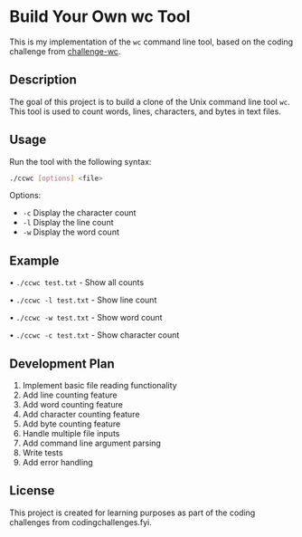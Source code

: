# Build Your Own wc Tool

This is my implementation of the `wc` command line tool, based on the coding challenge from [challenge-wc](https://codingchallenges.fyi/challenges/challenge-wc).

## Description

The goal of this project is to build a clone of the Unix command line tool `wc`. This tool is used to count words, lines, characters, and bytes in text files.

## Usage

Run the tool with the following syntax:

```bash
./ccwc [options] <file>
```

Options:

- `-c` Display the character count
- `-l` Display the line count
- `-w` Display the word count

## Example

• `./ccwc test.txt` - Show all counts

• `./ccwc -l test.txt` - Show line count

• `./ccwc -w test.txt` - Show word count

• `./ccwc -c test.txt` - Show character count

## Development Plan

1. Implement basic file reading functionality
2. Add line counting feature
3. Add word counting feature
4. Add character counting feature
5. Add byte counting feature
6. Handle multiple file inputs
7. Add command line argument parsing
8. Write tests
9. Add error handling

## License

This project is created for learning purposes as part of the coding challenges from codingchallenges.fyi.

